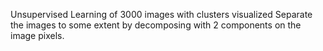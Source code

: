 Unsupervised Learning of 3000 images with clusters visualized
Separate the images to some extent by decomposing with 2 components on the image pixels.
